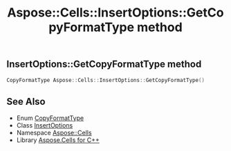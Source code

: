 ﻿---
title: Aspose::Cells::InsertOptions::GetCopyFormatType method
linktitle: GetCopyFormatType
second_title: Aspose.Cells for C++ API Reference
description: 'How to use GetCopyFormatType method of Aspose::Cells::InsertOptions class in C++.'
type: docs
weight: 600
url: /cpp/aspose.cells/insertoptions/getcopyformattype/
---
## InsertOptions::GetCopyFormatType method




```cpp
CopyFormatType Aspose::Cells::InsertOptions::GetCopyFormatType()
```

## See Also

* Enum [CopyFormatType](../../copyformattype/)
* Class [InsertOptions](../)
* Namespace [Aspose::Cells](../../)
* Library [Aspose.Cells for C++](../../../)
